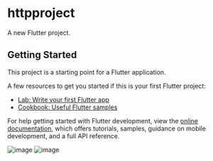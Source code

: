 # httpproject

A new Flutter project.

## Getting Started

This project is a starting point for a Flutter application.

A few resources to get you started if this is your first Flutter project:

- [Lab: Write your first Flutter app](https://docs.flutter.dev/get-started/codelab)
- [Cookbook: Useful Flutter samples](https://docs.flutter.dev/cookbook)

For help getting started with Flutter development, view the
[online documentation](https://docs.flutter.dev/), which offers tutorials,
samples, guidance on mobile development, and a full API reference.

![image](https://github.com/user-attachments/assets/c57d6589-4246-43e1-b2c7-7acbe64971c6) ![image](https://github.com/user-attachments/assets/eace5b90-d219-4d59-893e-c50175c6d661)

